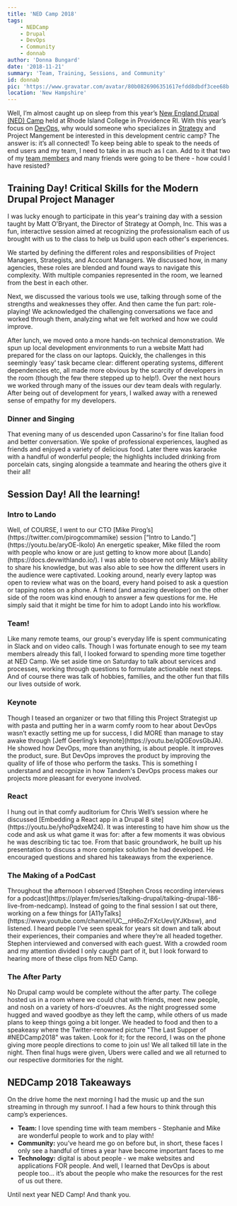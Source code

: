 ```yaml
---
title: 'NED Camp 2018'
tags:
    - NEDCamp
    - Drupal
    - DevOps
    - Community
    - donnab
author: 'Donna Bungard'
date: '2018-11-21'
summary: 'Team, Training, Sessions, and Community'
id: donnab
pic: 'https://www.gravatar.com/avatar/80b0826906351617efdd8dbdf3cee68b'
location: 'New Hampshire'
---
```


Well, I’m almost caught up on sleep from this year’s [New England Drupal (NED) Camp](https://nedcamp.org/) held at Rhode Island College in Providence RI. With this year’s focus on [DevOps](https://thinktandem.io/services/devops/), why would someone who specializes in [Strategy](https://thinktandem.io/services/strategy/) and Project Mangement be interested in this development centric camp? The answer is: it’s all connected! To keep being able to speak to the needs of end users and my team, I need to take in as much as I can. Add to it that two of my [team members](https://thinktandem.io/about/) and many friends were going to be there - how could I have resisted?

Training Day! Critical Skills for the Modern Drupal Project Manager
-------
I was lucky enough to participate in this year's training day with a session taught by Matt O'Bryant, the Director of Strategy at Oomph, Inc. This was a fun, interactive session aimed at recognizing the professionalism each of us brought with us to the class to help us build upon each other's experiences.

We started by defining the different roles and responsibilities of Project Managers, Strategists, and Account Managers. We discussed how, in many agencies, these roles are blended and found ways to navigate this complexity. With multiple companies represented in the room, we learned from the best in each other.

Next, we discussed the various tools we use, talking through some of the strengths and weaknesses they offer. And then came the fun part: role-playing! We acknowledged the challenging conversations we face and worked through them, analyzing what we felt worked and how we could improve.

After lunch, we moved onto a more hands-on technical demonstration. We spun up local development environments to run a website Matt had prepared for the class on our laptops. Quickly, the challenges in this seemingly ‘easy’ task became clear: different operating systems, different dependencies etc, all made more obvious by the scarcity of developers in the room (though the few there stepped up to help!). Over the next hours we worked through many of the issues our dev team deals with regularly. After being out of development for years, I walked away with a renewed sense of empathy for my developers.

<h3>Dinner and Singing</h3>
<p>That evening many of us descended upon Cassarino's for fine Italian food and better conversation. We spoke of professional experiences, laughed as friends and enjoyed a variety of delicious food. Later there was karaoke with a handful of wonderful people; the highlights included drinking from porcelain cats, singing alongside a teammate and hearing the others give it their all! </p>


Session Day! All the learning!
-------

<h3>Intro to Lando</h3>
<p>Well, of COURSE, I went to our CTO [Mike Pirog’s](https://twitter.com/pirogcommamike) session [“Intro to Lando.”](https://youtu.be/aryOE-lkoIo) An energetic speaker, Mike filled the room with people who know or are just getting to know more about [Lando](https://docs.devwithlando.io/). I was able to observe not only Mike’s ability to share his knowledge, but was also able to see how the different users in the audience were captivated. Looking around, nearly every laptop was open to review what was on the board, every hand poised to ask a question or tapping notes on a phone. A friend (and amazing developer) on the other side of the room was kind enough to answer a few questions for me. He simply said that it might be time for him to adopt Lando into his workflow.</p>

<h3>Team!</h3>
<p>Like many remote teams, our group's everyday life is spent communicating in Slack and on video calls. Though I was fortunate enough to see my team members already this fall, I looked forward to spending more time together at NED Camp. We set aside time on Saturday to talk about services and processes, working through questions to formulate actionable next steps. And of course there was talk of hobbies, families, and the other fun that fills our lives outside of work. </p>

<h3>Keynote</h3>
<p>Though I teased an organizer or two that filling this Project Strategist up with pasta and putting her in a warm comfy room to hear about DevOps wasn’t exactly setting me up for success, I did MORE than manage to stay awake through [Jeff Geerling’s keynote](https://youtu.be/qQGEovsGbJA). He showed how DevOps, more than anything, is about people. It improves the product, sure. But DevOps improves the product by improving the quality of life of those who perform the tasks. This is something I understand and recognize in how Tandem's DevOps process makes our projects more pleasant for everyone involved. </p>

<h3>React</h3>
<p>I hung out in that comfy auditorium for Chris Well’s session where he discussed [Embedding a React app in a Drupal 8 site](https://youtu.be/yhoPqdxeM24). It was interesting to have him show us the code and ask us what game it was for: after a few moments it was obvious he was describing tic tac toe. From that basic groundwork, he built up his presentation to discuss a more complex solution he had developed. He encouraged questions and shared his takeaways from the experience.</p> 

<h3>The Making of a PodCast</h3>
<p>Throughout the afternoon I observed [Stephen Cross recording interviews for a podcast](https://player.fm/series/talking-drupal/talking-drupal-186-live-from-nedcamp). Instead of going to the final session I sat out there, working on a few things for [A11yTalks](https://www.youtube.com/channel/UC__nH6oZrFXcUevljYJKbsw), and listened. I heard people I’ve seen speak for years sit down and talk about their experiences, their companies and where they’re all headed together. Stephen interviewed and conversed with each guest. With a crowded room and my attention divided I only caught part of it, but I look forward to hearing more of these clips from NED Camp.</p>

<h3>The After Party</h3>
<p>No Drupal camp would be complete without the after party. The college hosted us in a room where we could chat with friends, meet new people, and nosh on a variety of hors-d'oeuvres. As the night progressed some hugged and waved goodbye as they left the camp, while others of us made plans to keep things going a bit longer. We headed to food and then to a speakeasy where the Twitter-renowned picture "The Last Supper of #NEDCamp2018" was taken. Look for it; for the record, I was on the phone giving more people directions to come to join us! We all talked till late in the night. Then final hugs were given, Ubers were called and we all returned to our respective dormitories for the night.</p>


NEDCamp 2018 Takeaways
-------
On the drive home the next morning I had the music up and the sun streaming in through my sunroof. I had a few hours to think through this camp’s experiences. 
<ul><li><strong>Team:</strong> I love spending time with team members - Stephanie and Mike are wonderful people to work and to play with!
</li><li><strong>Community:</strong> you’ve heard me go on before but, in short, these faces I only see a handful of times a year have become important faces to me
</li><li><strong>Technology:</strong> digital is about people - we make websites and applications FOR people. And well, I learned that DevOps is about people too… it’s about the people who make the resources for the rest of us out there. 
</li></ul>
<p>Until next year NED Camp! And thank you.</p>
